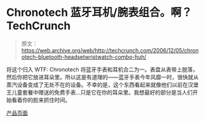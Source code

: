 # Chronotech 蓝牙耳机/腕表组合。啊？TechCrunch

> 原文：<https://web.archive.org/web/http://techcrunch.com/2006/12/05/chronotech-bluetooth-headsetwristwatch-combo-huh/>

将这个归入 WTF: Chronotech 将蓝牙手表和耳机合二为一。表盘从表带上脱落，然后你把它放进耳朵里。所以这是有道理的——蓝牙手表今年风靡一时，很快就从蒸汽设备变成了无处不在的设备。不幸的是，这个东西看起来就像他们以前在汉堡王儿童套餐中赠送的免费手表…只是它在你的耳朵里。我想最好的部分是当人们开始看着你的脸来抓住时间。

[产品页面](https://web.archive.org/web/20141012172415/http://bluetoothwatches.com/)